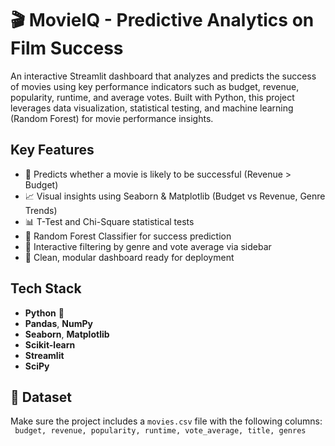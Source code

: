 # 🎬 MovieIQ - Predictive Analytics on Film Success

An interactive Streamlit dashboard that analyzes and predicts the success of movies using key performance indicators such as budget, revenue, popularity, runtime, and average votes. Built with Python, this project leverages data visualization, statistical testing, and machine learning (Random Forest) for movie performance insights.


## Key Features

- 🎯 Predicts whether a movie is likely to be successful (Revenue > Budget)
- 📈 Visual insights using Seaborn & Matplotlib (Budget vs Revenue, Genre Trends)
- 📊 T-Test and Chi-Square statistical tests
- 🤖 Random Forest Classifier for success prediction
- 🧠 Interactive filtering by genre and vote average via sidebar
- 🧼 Clean, modular dashboard ready for deployment

## Tech Stack

- **Python** 🐍
- **Pandas**, **NumPy**
- **Seaborn**, **Matplotlib**
- **Scikit-learn**
- **Streamlit**
- **SciPy**

## 📁 Dataset
Make sure the project includes a `movies.csv` file with the following columns:<br>
` budget, revenue, popularity, runtime, vote_average, title, genres`
<br>
